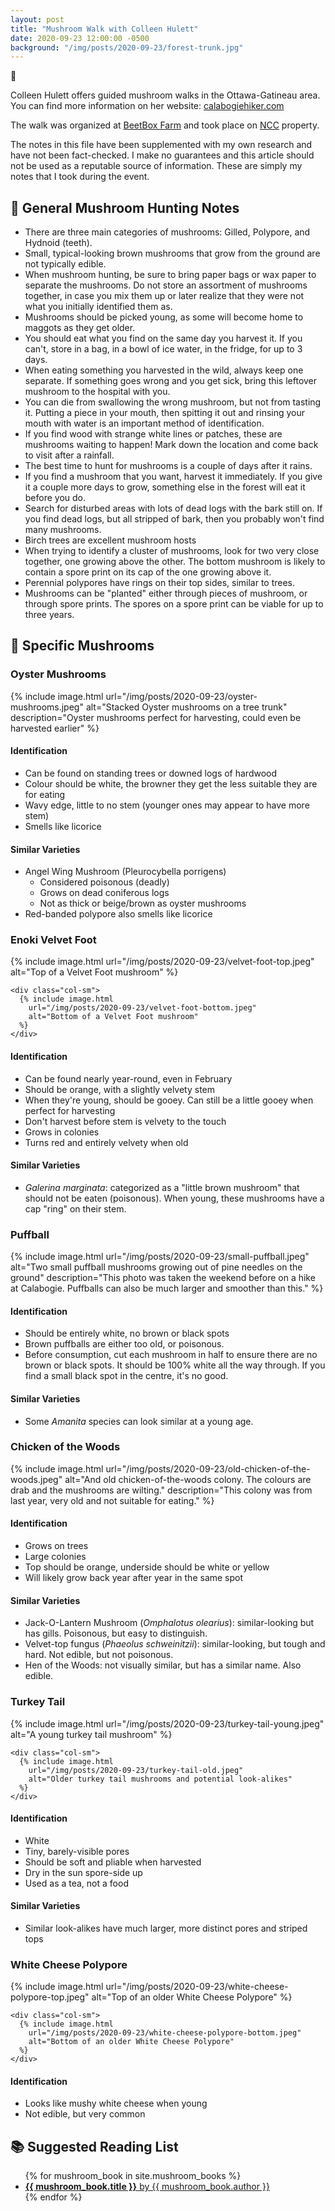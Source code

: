 ```yaml
---
layout: post
title: "Mushroom Walk with Colleen Hulett"
date: 2020-09-23 12:00:00 -0500
background: "/img/posts/2020-09-23/forest-trunk.jpg"
---
```


<div class="alert alert-secondary" role="alert">
<div class="container">
  <div class="row">
    <div class="col-1"><div class="callout-icon">🍄</div></div>
    <div class="col">
      <p>Colleen Hulett offers guided mushroom walks in the Ottawa-Gatineau area. You can find more information on her website: <a href="https://www.calabogiehiker.com" target="_blank">calabogiehiker.com</a></p>
      <p>The walk was organized at <a href="https://beetbox.ca/" target="_blank">BeetBox Farm</a> and took place on <a href="https://ncc-ccn.gc.ca/" target="_blank">NCC</a> property.</p>
      </div>
    </div>
  </div>
</div>
<div class="alert alert-warning" role="alert">
  <p>The notes in this file have been supplemented with my own research and have not been fact-checked. I make no guarantees and this article should not be used as a reputable source of information. These are simply my notes that I took during the event.</p>
</div>

## 🔎 General Mushroom Hunting Notes

- There are three main categories of mushrooms: Gilled, Polypore, and Hydnoid (teeth).
- Small, typical-looking brown mushrooms that grow from the ground are not typically edible.
- When mushroom hunting, be sure to bring paper bags or wax paper to separate the mushrooms. Do not store an assortment of mushrooms together, in case you mix them up or later realize that they were not what you initially identified them as.
- Mushrooms should be picked young, as some will become home to maggots as they get older.
- You should eat what you find on the same day you harvest it. If you can't, store in a bag, in a bowl of ice water, in the fridge, for up to 3 days.
- When eating something you harvested in the wild, always keep one separate. If something goes wrong and you get sick, bring this leftover mushroom to the hospital with you.
- You can die from swallowing the wrong mushroom, but not from tasting it. Putting a piece in your mouth, then spitting it out and rinsing your mouth with water is an important method of identification.
- If you find wood with strange white lines or patches, these are mushrooms waiting to happen! Mark down the location and come back to visit after a rainfall.
- The best time to hunt for mushrooms is a couple of days after it rains.
- If you find a mushroom that you want, harvest it immediately. If you give it a couple more days to grow, something else in the forest will eat it before you do.
- Search for disturbed areas with lots of dead logs with the bark still on. If you find dead logs, but all stripped of bark, then you probably won't find many mushrooms.
- Birch trees are excellent mushroom hosts
- When trying to identify a cluster of mushrooms, look for two very close together, one growing above the other. The bottom mushroom is likely to contain a spore print on its cap of the one growing above it.
- Perennial polypores have rings on their top sides, similar to trees.
- Mushrooms can be "planted" either through pieces of mushroom, or through spore prints. The spores on a spore print can be viable for up to three years.

## 📔 Specific Mushrooms

### Oyster Mushrooms

{% include image.html
  url="/img/posts/2020-09-23/oyster-mushrooms.jpeg"
  alt="Stacked Oyster mushrooms on a tree trunk"
  description="Oyster mushrooms perfect for harvesting, could even be harvested earlier"
%}

#### Identification

- Can be found on standing trees or downed logs of hardwood
- Colour should be white, the browner they get the less suitable they are for eating
- Wavy edge, little to no stem (younger ones may appear to have more stem)
- Smells like licorice

#### Similar Varieties

- Angel Wing Mushroom (Pleurocybella porrigens)
  - Considered poisonous (deadly)
  - Grows on dead coniferous logs
  - Not as thick or beige/brown as oyster mushrooms
- Red-banded polypore also smells like licorice

### Enoki Velvet Foot

<div class="container">
  <div class="row">
    <div class="col-sm">
      {% include image.html
        url="/img/posts/2020-09-23/velvet-foot-top.jpeg"
        alt="Top of a Velvet Foot mushroom"
      %}
    </div>

    <div class="col-sm">
      {% include image.html
        url="/img/posts/2020-09-23/velvet-foot-bottom.jpeg"
        alt="Bottom of a Velvet Foot mushroom"
      %}
    </div>

  </div>
</div>

#### Identification

- Can be found nearly year-round, even in February
- Should be orange, with a slightly velvety stem
- When they're young, should be gooey. Can still be a little gooey when perfect for harvesting
- Don't harvest before stem is velvety to the touch
- Grows in colonies
- Turns red and entirely velvety when old

#### Similar Varieties

- _Galerina marginata_: categorized as a "little brown mushroom" that should not be eaten (poisonous). When young, these mushrooms have a cap "ring" on their stem.

### Puffball

{% include image.html
  url="/img/posts/2020-09-23/small-puffball.jpeg"
  alt="Two small puffball mushrooms growing out of pine needles on the ground"
  description="This photo was taken the weekend before on a hike at Calabogie. Puffballs can also be much larger and smoother than this."
%}

#### Identification

- Should be entirely white, no brown or black spots
- Brown puffballs are either too old, or poisonous.
- Before consumption, cut each mushroom in half to ensure there are no brown or black spots. It should be 100% white all the way through. If you find a small black spot in the centre, it's no good.

#### Similar Varieties

- Some _Amanita_ species can look similar at a young age.

### Chicken of the Woods

{% include image.html
  url="/img/posts/2020-09-23/old-chicken-of-the-woods.jpeg"
  alt="And old chicken-of-the-woods colony. The colours are drab and the mushrooms are wilting."
  description="This colony was from last year, very old and not suitable for eating."
%}

#### Identification

- Grows on trees
- Large colonies
- Top should be orange, underside should be white or yellow
- Will likely grow back year after year in the same spot

#### Similar Varieties

- Jack-O-Lantern Mushroom (_Omphalotus olearius_): similar-looking but has gills. Poisonous, but easy to distinguish.
- Velvet-top fungus (_Phaeolus schweinitzii_): similar-looking, but tough and hard. Not edible, but not poisonous.
- Hen of the Woods: not visually similar, but has a similar name. Also edible.

### Turkey Tail

<div class="container">
  <div class="row">
    <div class="col-sm">
      {% include image.html
        url="/img/posts/2020-09-23/turkey-tail-young.jpeg"
        alt="A young turkey tail mushroom"
      %}
    </div>

    <div class="col-sm">
      {% include image.html
        url="/img/posts/2020-09-23/turkey-tail-old.jpeg"
        alt="Older turkey tail mushrooms and potential look-alikes"
      %}
    </div>

  </div>
</div>

#### Identification

- White
- Tiny, barely-visible pores
- Should be soft and pliable when harvested
- Dry in the sun spore-side up
- Used as a tea, not a food

#### Similar Varieties

- Similar look-alikes have much larger, more distinct pores and striped tops

### White Cheese Polypore

<div class="container">
  <div class="row">
    <div class="col-sm">
      {% include image.html
        url="/img/posts/2020-09-23/white-cheese-polypore-top.jpeg"
        alt="Top of an older White Cheese Polypore"
      %}
    </div>

    <div class="col-sm">
      {% include image.html
        url="/img/posts/2020-09-23/white-cheese-polypore-bottom.jpeg"
        alt="Bottom of an older White Cheese Polypore"
      %}
    </div>

  </div>
</div>

#### Identification

- Looks like mushy white cheese when young
- Not edible, but very common

## 📚 Suggested Reading List

<ul>
{% for mushroom_book in site.mushroom_books %}
  <li>
    <a href="{{ mushroom_book.link }}" target="_blank">
    <strong style="text-decoration: underline;">{{ mushroom_book.title }}</strong> by 
    {{ mushroom_book.author }}
    </a>
  </li>
{% endfor %}
</ul>
